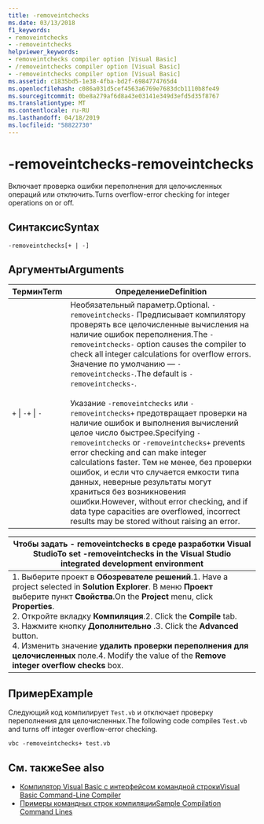 ```yaml
---
title: -removeintchecks
ms.date: 03/13/2018
f1_keywords:
- removeintchecks
- -removeintchecks
helpviewer_keywords:
- removeintchecks compiler option [Visual Basic]
- /removeintchecks compiler option [Visual Basic]
- -removeintchecks compiler option [Visual Basic]
ms.assetid: c1835bd5-1e38-4fba-bd2f-6984774765d4
ms.openlocfilehash: c086a031d5cef4563a6769e7683dcb1110b8fe49
ms.sourcegitcommit: 0be8a279af6d8a43e03141e349d3efd5d35f8767
ms.translationtype: MT
ms.contentlocale: ru-RU
ms.lasthandoff: 04/18/2019
ms.locfileid: "58822730"
---
```

# <a name="-removeintchecks"></a><span data-ttu-id="d7418-102">-removeintchecks</span><span class="sxs-lookup"><span data-stu-id="d7418-102">-removeintchecks</span></span>
<span data-ttu-id="d7418-103">Включает проверка ошибки переполнения для целочисленных операций или отключить.</span><span class="sxs-lookup"><span data-stu-id="d7418-103">Turns overflow-error checking for integer operations on or off.</span></span>  
  
## <a name="syntax"></a><span data-ttu-id="d7418-104">Синтаксис</span><span class="sxs-lookup"><span data-stu-id="d7418-104">Syntax</span></span>  
  
```  
-removeintchecks[+ | -]  
```  
  
## <a name="arguments"></a><span data-ttu-id="d7418-105">Аргументы</span><span class="sxs-lookup"><span data-stu-id="d7418-105">Arguments</span></span>  
  
|<span data-ttu-id="d7418-106">Термин</span><span class="sxs-lookup"><span data-stu-id="d7418-106">Term</span></span>|<span data-ttu-id="d7418-107">Определение</span><span class="sxs-lookup"><span data-stu-id="d7418-107">Definition</span></span>|  
|---|---|  
|<span data-ttu-id="d7418-108">`+` &#124; `-`</span><span class="sxs-lookup"><span data-stu-id="d7418-108">`+` &#124; `-`</span></span>|<span data-ttu-id="d7418-109">Необязательный параметр.</span><span class="sxs-lookup"><span data-stu-id="d7418-109">Optional.</span></span> <span data-ttu-id="d7418-110">`-removeintchecks-` Предписывает компилятору проверять все целочисленные вычисления на наличие ошибок переполнения.</span><span class="sxs-lookup"><span data-stu-id="d7418-110">The `-removeintchecks-` option causes the compiler to check all integer calculations for overflow errors.</span></span> <span data-ttu-id="d7418-111">Значение по умолчанию — `-removeintchecks-`.</span><span class="sxs-lookup"><span data-stu-id="d7418-111">The default is `-removeintchecks-`.</span></span><br /><br /> <span data-ttu-id="d7418-112">Указание `-removeintchecks` или `-removeintchecks+` предотвращает проверки на наличие ошибок и выполнения вычислений целое число быстрее.</span><span class="sxs-lookup"><span data-stu-id="d7418-112">Specifying `-removeintchecks` or `-removeintchecks+` prevents error checking and can make integer calculations faster.</span></span> <span data-ttu-id="d7418-113">Тем не менее, без проверки ошибок, и если что случается емкости типа данных, неверные результаты могут храниться без возникновения ошибки.</span><span class="sxs-lookup"><span data-stu-id="d7418-113">However, without error checking, and if data type capacities are overflowed, incorrect results may be stored without raising an error.</span></span>|  
  
|<span data-ttu-id="d7418-114">Чтобы задать - removeintchecks в среде разработки Visual Studio</span><span class="sxs-lookup"><span data-stu-id="d7418-114">To set -removeintchecks in the Visual Studio integrated development environment</span></span>|  
|---|  
|<span data-ttu-id="d7418-115">1.  Выберите проект в **Обозревателе решений**.</span><span class="sxs-lookup"><span data-stu-id="d7418-115">1.  Have a project selected in **Solution Explorer**.</span></span> <span data-ttu-id="d7418-116">В меню **Проект** выберите пункт **Свойства**.</span><span class="sxs-lookup"><span data-stu-id="d7418-116">On the **Project** menu, click **Properties**.</span></span> <br /><span data-ttu-id="d7418-117">2.  Откройте вкладку **Компиляция**.</span><span class="sxs-lookup"><span data-stu-id="d7418-117">2.  Click the **Compile** tab.</span></span><br /><span data-ttu-id="d7418-118">3.  Нажмите кнопку **Дополнительно** .</span><span class="sxs-lookup"><span data-stu-id="d7418-118">3.  Click the **Advanced** button.</span></span><br /><span data-ttu-id="d7418-119">4.  Изменить значение **удалить проверки переполнения для целочисленных** поле.</span><span class="sxs-lookup"><span data-stu-id="d7418-119">4.  Modify the value of the **Remove integer overflow checks** box.</span></span>|  
  
## <a name="example"></a><span data-ttu-id="d7418-120">Пример</span><span class="sxs-lookup"><span data-stu-id="d7418-120">Example</span></span>  
 <span data-ttu-id="d7418-121">Следующий код компилирует `Test.vb` и отключает проверку переполнения для целочисленных.</span><span class="sxs-lookup"><span data-stu-id="d7418-121">The following code compiles `Test.vb` and turns off integer overflow-error checking.</span></span>  
  
```console
vbc -removeintchecks+ test.vb  
```  
  
## <a name="see-also"></a><span data-ttu-id="d7418-122">См. также</span><span class="sxs-lookup"><span data-stu-id="d7418-122">See also</span></span>

- [<span data-ttu-id="d7418-123">Компилятор Visual Basic с интерфейсом командной строки</span><span class="sxs-lookup"><span data-stu-id="d7418-123">Visual Basic Command-Line Compiler</span></span>](../../../visual-basic/reference/command-line-compiler/index.md)
- [<span data-ttu-id="d7418-124">Примеры командных строк компиляции</span><span class="sxs-lookup"><span data-stu-id="d7418-124">Sample Compilation Command Lines</span></span>](../../../visual-basic/reference/command-line-compiler/sample-compilation-command-lines.md)
